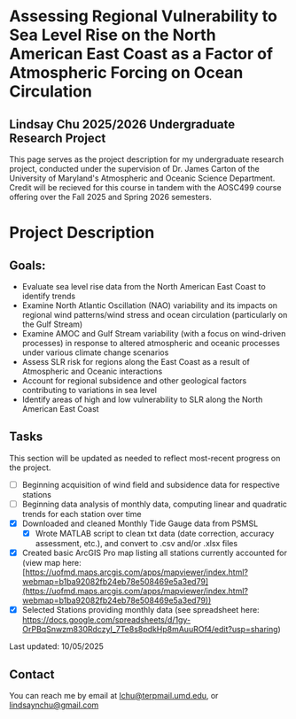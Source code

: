 # Assessing Regional Vulnerability to Sea Level Rise on the North American East Coast as a Factor of Atmospheric Forcing on Ocean Circulation
## Lindsay Chu 2025/2026 Undergraduate Research Project
This page serves as the project description for my undergraduate research project, conducted under the supervision of Dr. James Carton of the University of Maryland's Atmospheric and Oceanic Science Department. Credit will be recieved for this course in tandem with the AOSC499 course offering over the Fall 2025 and Spring 2026 semesters. 

# Project Description
## Goals:
- Evaluate sea level rise data from the North American East Coast to identify trends
- Examine North Atlantic Oscillation (NAO) variability and its impacts on regional wind patterns/wind stress and ocean circulation (particularly on the Gulf Stream)
- Examine AMOC and Gulf Stream variability (with a focus on wind-driven processes) in response to altered atmospheric and oceanic processes under various climate change scenarios
- Assess SLR risk for regions along the East Coast as a result of Atmospheric and Oceanic interactions 
- Account for regional subsidence and other geological factors contributing to variations in sea level
- Identify areas of high and low vulnerability to SLR along the North American East Coast 

## Tasks
This section will be updated as needed to reflect most-recent progress on the project.
- [ ] Beginning acquisition of wind field and subsidence data for respective stations
- [ ] Beginning data analysis of monthly data, computing linear and quadratic trends for each station over time
- [x] Downloaded and cleaned Monthly Tide Gauge data from PSMSL
  - [x] Wrote MATLAB script to clean txt data (date correction, accuracy assessment, etc.), and convert to .csv and/or .xlsx files
- [x] Created basic ArcGIS Pro map listing all stations currently accounted for (view map here: [https://uofmd.maps.arcgis.com/apps/mapviewer/index.html?webmap=b1ba92082fb24eb78e508469e5a3ed79](https://uofmd.maps.arcgis.com/apps/mapviewer/index.html?webmap=b1ba92082fb24eb78e508469e5a3ed79))
- [x] Selected Stations providing monthly data (see spreadsheet here: https://docs.google.com/spreadsheets/d/1gy-OrPBqSnwzm830RdczyI_7Te8s8pdkHp8mAuuROf4/edit?usp=sharing)

Last updated: 10/05/2025

## Contact
You can reach me by email at lchu@terpmail.umd.edu, or lindsaynchu@gmail.com
